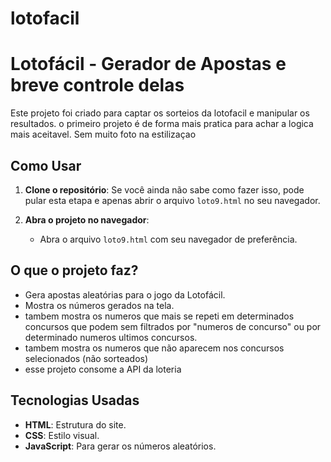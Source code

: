 # lotofacil
# Lotofácil - Gerador de Apostas e breve controle delas

Este projeto foi criado para captar os sorteios da lotofacil e manipular os resultados.
o primeiro projeto é de forma mais pratica para achar a logica mais aceitavel. Sem muito foto na estilizaçao

## Como Usar

1. **Clone o repositório**:
   Se você ainda não sabe como fazer isso, pode pular esta etapa e apenas abrir o arquivo `loto9.html` no seu navegador.

2. **Abra o projeto no navegador**:
   - Abra o arquivo `loto9.html` com seu navegador de preferência.

## O que o projeto faz?

- Gera apostas aleatórias para o jogo da Lotofácil.
- Mostra os números gerados na tela.
- tambem mostra os numeros que mais se repeti em determinados concursos que podem sem filtrados por "numeros de concurso" ou por determinado numeros ultimos concursos.
- tambem mostra os numeros que não aparecem nos concursos selecionados (não sorteados)
- esse projeto consome a API da loteria

## Tecnologias Usadas

- **HTML**: Estrutura do site.
- **CSS**: Estilo visual.
- **JavaScript**: Para gerar os números aleatórios.

